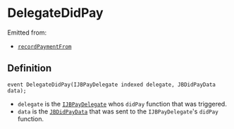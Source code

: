 # DelegateDidPay

Emitted from:

* [`recordPaymentFrom`](../write/recordpaymentfrom.md)

## Definition

```solidity
event DelegateDidPay(IJBPayDelegate indexed delegate, JBDidPayData data);
```

* `delegate` is the [`IJBPayDelegate`](../../../interfaces/ijbpaydelegate.sol) whos `didPay` function that was triggered.
* `data` is the [`JBDidPayData`](../../../data-structures/jbdidpaydata.sol) that was sent to the `IJBPayDelegate`'s `didPay` function.
